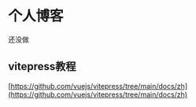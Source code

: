 # 个人博客

还没做

## vitepress教程

[https://github.com/vuejs/vitepress/tree/main/docs/zh](https://github.com/vuejs/vitepress/tree/main/docs/zh)